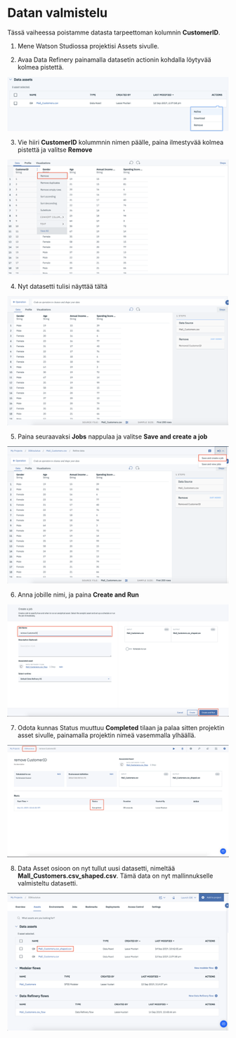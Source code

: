 # Datan valmistelu

Tässä vaiheessa poistamme datasta tarpeettoman kolumnin **CustomerID**.

1. Mene Watson Studiossa projektisi Assets sivulle.

2. Avaa Data Refinery painamalla datasetin actionin kohdalla löytyvää kolmea pistettä.

![](images/actions.png)

3. Vie hiiri **CustomerID** kolummnin nimen päälle, paina ilmestyvää kolmea pistettä ja valitse **Remove**

![](images/remove.png)

4. Nyt datasetti tulisi näyttää tältä

![](images/newset.png)

5. Paina seuraavaksi **Jobs** nappulaa ja valitse **Save and create a job**

![](images/jobs.png)

6. Anna jobille nimi, ja paina **Create and Run**

![](images/c&r.png)

7. Odota kunnas Status muuttuu **Completed** tilaan ja palaa sitten projektin asset sivulle, painamalla projektin nimeä vasemmalla ylhäällä.

![](images/completed.png)

8. Data Asset osioon on nyt tullut uusi datasetti, nimeltää **Mall_Customers.csv_shaped.csv**. Tämä data on nyt mallinnukselle valmisteltu datasetti.

![](images/shaped.png)

